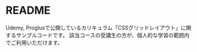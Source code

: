 # README

Udemy, Proglusで公開しているカリキュラム「CSSグリッドレイアウト」に関するサンプルコードです。 該当コースの受講生の方が、個人的な学習の範囲内でご利用いただけます。
